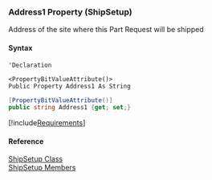 ﻿### Address1 Property (ShipSetup)

Address of the site where this Part Request will be shipped

#### Syntax

```vbnet
'Declaration

<PropertyBitValueAttribute()>
Public Property Address1 As String
```

```csharp
[PropertyBitValueAttribute()]
public string Address1 {get; set;}
```

[!include[Requirements](../partials/requirements.md)]

#### Reference

[ShipSetup Class](FChoice.Toolkits.Clarify~FChoice.Toolkits.Clarify.Logistics.ShipSetup.md)  
[ShipSetup Members](FChoice.Toolkits.Clarify~FChoice.Toolkits.Clarify.Logistics.ShipSetup_members.md)